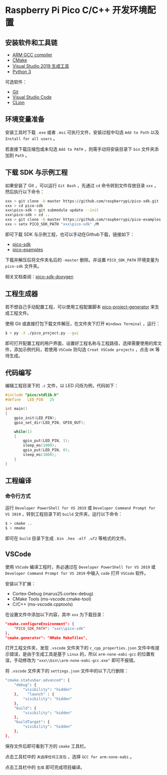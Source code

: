 # Raspberry Pi Pico C/C++ 开发环境配置

## 安装软件和工具链

- [ARM GCC compiler](https://developer.arm.com/tools-and-software/open-source-software/developer-tools/gnu-toolchain/gnu-rm/downloads)
- [CMake](https://cmake.org/download/)
- [Visual Studio 2019 生成工具](https://visualstudio.microsoft.com/zh-hans/downloads/)
- [Python 3](https://www.python.org/downloads/windows/)

可选软件：

- [Git](https://git-scm.com/download/win)
- [Visual Studio Code](https://visualstudio.microsoft.com/zh-hans/downloads/)
- [CLion](https://www.jetbrains.com/clion/)

## 环境变量准备

安装工具时下载 `.exe` 或者 `.msi` 可执行文件，安装过程中勾选 `Add to Path` 以及 `Install for all users` 。

若直接下载压缩包或未勾选 `Add to PATH` ，则需手动将安装目录下 `bin` 文件夹添加到 `Path` 。

## 下载 SDK 与示例工程

如果安装了 Git ，可以运行 `Git Bash` ，先通过 `cd` 命令转到文件存放目录 `xxx` ，然后执行以下命令：

``` bash
xxx > git clone -b master https://github.com/raspberrypi/pico-sdk.git
xxx > cd pico-sdk
xxx\pico-sdk > git submodule update --init
xxx\pico-sdk > cd ..
xxx > git clone -b master https://github.com/raspberrypi/pico-examples.git
xxx > setx PICO_SDK_PATH "xxx\pico-sdk" /M
```

即可下载 SDK 与示例工程，也可以手动在Github下载，链接如下：

- [pico-sdk](https://github.com/raspberrypi/pico-sdk)
- [pico-examples](https://github.com/raspberrypi/pico-examples)

下载并解压后将文件夹名后的 `-master` 删除。并设置 `PICO_SDK_PATH` 环境变量为 `pico-sdk` 文件夹。

相关文档查阅：[pico-sdk-doxygen](https://raspberrypi.github.io/pico-sdk-doxygen/)

## 工程生成器

若不想自己手动配置工程，可以使用工程配置脚本 [pico-project-generator](https://github.com/raspberrypi/pico-project-generator) 来生成工程文件。

使用 Git 或直接打包下载文件解压，在文件夹下打开 `Windows Terminal` ，运行：

``` bash
$ > py -3 ./pico_project.py --gui
```

即可打开配置工程的用户界面，设置好工程名称与工程路径，选择需要使用的库文件，添加示例代码，若使用 `VSCode` 则勾选 `Creat VSCode projects` ，点击 `OK` 等待生成。

## 代码编写

编辑工程目录下的 `.c` 文件，以 LED 闪烁为例，代码如下：

``` cpp
#include "pico/stdlib.h"
#define   LED_PIN   25

int main()
{
    gpio_init(LED_PIN);
    gpio_set_dir(LED_PIN, GPIO_OUT);

    while(1)
    {
        gpio_put(LED_PIN, 1);
        sleep_ms(1000);
        gpio_put(LED_PIN, 0);
        sleep_ms(1000);
    }
}
```

## 工程编译

### 命令行方式

运行 `Developer PowerShell for VS 2019` 或 `Developer Command Prompt for VS 2019` ，转到工程目录下的 `build` 文件夹，运行以下命令：

``` bash
$ > cmake ..
$ > nmake
```

即可在 `build` 目录下生成 `.bin .hex .elf .uf2` 等格式的文件。 

## VSCode

使用 `VSCode` 编译工程时，务必通过在 `Developer PowerShell for VS 2019` 或 `Developer Command Prompt for VS 2019` 中输入 `code` 打开 `VSCode` 软件。

安装以下扩展：

- Cortex-Debug (marus25.cortex-debug)
- CMake Tools (ms-vscode.cmake-tool)
- C/C++ (ms-vscode.cpptools)

在设置文件中添加以下内容，其中 `xxx` 为下载目录：

``` json
"cmake.configureEnvironment": {
    "PICO_SDK_PATH": "xxx\\pico-sdk"
},
"cmake.generator": "NMake Makefiles",
```

打开工程文件夹，发现 `.vscode` 文件夹下的 `c_cpp_properties.json` 文件中有提示错误，是由于生成工具是基于 `Linux` 的，所以 `arm-none-eabi-gcc` 的位置有误，手动修改为 `"xxx\\bin\\arm-none-eabi-gcc.exe"` 即可不报错。

将 `.vscode` 文件夹下的 `settings.json` 文件中的以下几行删除：

``` bash
"cmake.statusbar.advanced": {
    "debug": {
        "visibility": "hidden"
    },    "launch" : {
        "visibility": "hidden"
    },
    "build": {
        "visibility": "hidden"
    },
    "buildTarget": {
        "visibility": "hidden"
    },
},
```

保存文件后即可看到下方的 `cmake` 工具栏。

点击工具栏中的 `未选择任何工具包` ，选择 `GCC for arm-none-eabi` 。

点击工具栏中的 `生成` 即可完成项目编译。
